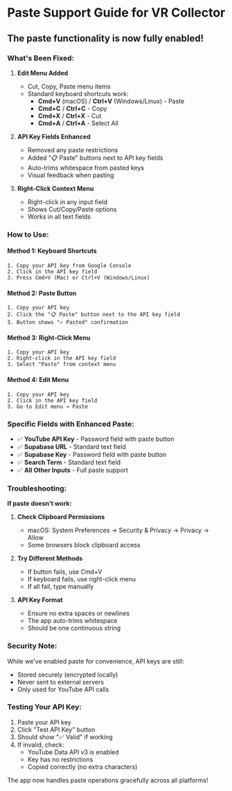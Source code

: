 # Paste Support Guide for VR Collector

## The paste functionality is now fully enabled!

### What's Been Fixed:

1. **Edit Menu Added**
   - Cut, Copy, Paste menu items
   - Standard keyboard shortcuts work:
     - **Cmd+V** (macOS) / **Ctrl+V** (Windows/Linux) - Paste
     - **Cmd+C** / **Ctrl+C** - Copy
     - **Cmd+X** / **Ctrl+X** - Cut
     - **Cmd+A** / **Ctrl+A** - Select All

2. **API Key Fields Enhanced**
   - Removed any paste restrictions
   - Added "📋 Paste" buttons next to API key fields
   - Auto-trims whitespace from pasted keys
   - Visual feedback when pasting

3. **Right-Click Context Menu**
   - Right-click in any input field
   - Shows Cut/Copy/Paste options
   - Works in all text fields

### How to Use:

#### Method 1: Keyboard Shortcuts
```
1. Copy your API key from Google Console
2. Click in the API key field
3. Press Cmd+V (Mac) or Ctrl+V (Windows/Linux)
```

#### Method 2: Paste Button
```
1. Copy your API key
2. Click the "📋 Paste" button next to the API key field
3. Button shows "✓ Pasted" confirmation
```

#### Method 3: Right-Click Menu
```
1. Copy your API key
2. Right-click in the API key field
3. Select "Paste" from context menu
```

#### Method 4: Edit Menu
```
1. Copy your API key
2. Click in the API key field
3. Go to Edit menu → Paste
```

### Specific Fields with Enhanced Paste:

- ✅ **YouTube API Key** - Password field with paste button
- ✅ **Supabase URL** - Standard text field
- ✅ **Supabase Key** - Password field with paste button
- ✅ **Search Term** - Standard text field
- ✅ **All Other Inputs** - Full paste support

### Troubleshooting:

**If paste doesn't work:**

1. **Check Clipboard Permissions**
   - macOS: System Preferences → Security & Privacy → Privacy → Allow
   - Some browsers block clipboard access

2. **Try Different Methods**
   - If button fails, use Cmd+V
   - If keyboard fails, use right-click menu
   - If all fail, type manually

3. **API Key Format**
   - Ensure no extra spaces or newlines
   - The app auto-trims whitespace
   - Should be one continuous string

### Security Note:

While we've enabled paste for convenience, API keys are still:
- Stored securely (encrypted locally)
- Never sent to external servers
- Only used for YouTube API calls

### Testing Your API Key:

1. Paste your API key
2. Click "Test API Key" button
3. Should show "✅ Valid" if working
4. If invalid, check:
   - YouTube Data API v3 is enabled
   - Key has no restrictions
   - Copied correctly (no extra characters)

The app now handles paste operations gracefully across all platforms!